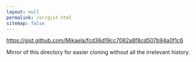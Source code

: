 ```yaml
---
layout: null
permalink: /or/gist.html
sitemap: false
---
```


https://gist.github.com/Mikaela/fcd36d19cc7082a8f8cd507b94a0f1c6

Mirror of this directory for easier cloning without all the irrelevant
history.
